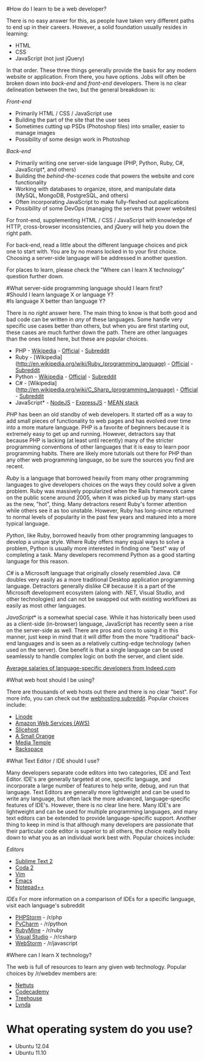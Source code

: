 #How do I learn to be a web developer?

There is no easy answer for this, as people have taken very different paths to end up in their careers.  However, a solid foundation usually resides in learning:

* HTML
* CSS
* JavaScript (not just jQuery)

In that order.  These three things generally provide the basis for any modern website or application.  From there, you have options.  Jobs will often be broken down into *back-end* and *front-end* developers.  There is no clear delineation between the two, but the general breakdown is:

*Front-end*

* Primarily HTML / CSS / JavaScript use
* Building the part of the site that the user sees
* Sometimes cutting up PSDs (Photoshop files) into smaller, easier to manage images
* Possibility of some design work in Photoshop

*Back-end*

* Primarily writing one server-side language (PHP, Python, Ruby, C#, JavaScript*, and others)
* Building the *behind-the-scenes* code that powers the website and core functionality
* Working with databases to organize, store, and manipulate data (MySQL, MongoDB, PostgreSQL, and others)
* Often incorporating JavaScript to make fully-fleshed out applications
* Possibility of some DevOps (managing the servers that power websites)

For front-end, supplementing HTML / CSS / JavaScript with knowledge of HTTP, cross-browser inconsistencies, and jQuery will help you down the right path.  

For back-end, read a little about the different language choices and pick one to start with.  You are by no means locked in to your first choice.  Choosing a server-side language will be addressed in another question. 

For places to learn, please check the "Where can I learn X technology" question further down.


#What server-side programming language should I learn first?  
#Should I learn language X or language Y?  
#Is language X better than language Y?

There is no *right* answer here.  The main thing to know is that both good and bad code can be written in *any* of these languages.  Some handle very specific use cases better than others, but when you are first starting out, these cases are much further down the path.  There are other languages than the ones listed here, but these are popular choices.

* PHP - [Wikipedia](http://en.wikipedia.org/wiki/Php) - [Official](http://php.net/) - [Subreddit](http://www.reddit.com/r/php/)
* Ruby - [Wikipedia](http://en.wikipedia.org/wiki/Ruby_(programming_language) - [Official](https://www.ruby-lang.org/) - [Subreddit](http://www.reddit.com/r/ruby/)
* Python - [Wikipedia](http://bit.ly/YKKLv) - [Official](http://python.org/) - [Subreddit](http://www.reddit.com/r/python/)
* C# - [Wikipedia](http://en.wikipedia.org/wiki/C_Sharp_(programming_language) - [Official](http://msdn.microsoft.com/en-us/vstudio/hh341490) - [Subreddit](http://www.reddit.com/r/csharp/)
* JavaScript* - [NodeJS](http://nodejs.org/) - [ExpressJS](http://expressjs.com/) - [MEAN stack](http://blog.mongodb.org/post/49262866911/the-mean-stack-mongodb-expressjs-angularjs-and)

*PHP* has been an old standby of web developers.  It started off as a way to add small pieces of functionality to web pages and has evolved over time into a more mature language.  PHP is a favorite of beginners because it is extremely easy to get up and running.  However, detractors say that because PHP is lacking (at least until recently) many of the stricter programming conventions of other languages that it is easy to learn poor programming habits.  There are likely more tutorials out there for PHP than any other web programming language, so be sure the sources you find are recent.

*Ruby* is a language that borrowed heavily from many other programming languages to give developers choices on the ways they could solve a given problem.  Ruby was massively popularized when the Rails framework came on the public scene around 2005, when it was picked up by many start-ups as the new, "hot", thing.  Many detractors resent Ruby's former attention while others see it as too unstable.  However, Ruby has long-since returned to normal levels of popularity in the past few years and matured into a more typical language.

*Python*, like Ruby, borrowed heavily from other programming languages to develop a unique style.  Where Ruby offers many equal ways to solve a problem, Python is usually more interested in finding one "best" way of completing a task.  Many developers recommend Python as a good starting language for this reason.

*C#* is a Microsoft language that originally closely resembled Java.  C# doubles very easily as a more traditional Desktop application programming language.  Detractors generally dislike C# because it is a part of the Microsoft development ecosystem (along with .NET, Visual Studio, and other technologies) and can not be swapped out with existing workflows as easily as most other languages.

*JavaScript** is a somewhat special case.  While it has historically been used as a client-side (in-browser) language, JavaScript has recently seen a rise on the server-side as well.  There are pros and cons to using it in this manner, just keep in mind that it will differ from the more "traditional" back-end languages and is seen as a relatively cutting-edge technology (when used on the server).  One benefit is that a single language can be used seamlessly to handle complex logic on both the server, and client side.


[Average salaries of language-specific developers from Indeed.com](http://www.indeed.com/salary?q1=php&l1=&q2=ruby&l2=&q3=python&l3=&q4=C%23&l4=&q5=javascript&l5=)


#What web host should I be using?

There are thousands of web hosts out there and there is no clear "best".  For more info, you can check out the [webhosting subreddit](http://www.reddit.com/r/webhosting).  Popular choices include:

* [Linode](https://www.linode.com/)
* [Amazon Web Services (AWS)](http://aws.amazon.com/)
* [Slicehost](http://www.rackspace.com/cloud/vps/)
* [A Small Orange](http://asmallorange.com/)
* [Media Temple](http://mediatemple.net/)
* [Rackspace](http://www.rackspace.com/)


#What Text Editor / IDE should I use?

Many developers separate code editors into two categories, IDE and Text Editor.  IDE's are generally targeted at one, specific language, and incorporate a large number of features to help write, debug, and run that language.  Text Editors are generally more lightweight and can be used to write any language, but often lack the more advanced, language-specific features of IDE's.  However, there is no clear line here.  Many IDE's are lightweight and can be used for multiple programming languages, and many text editors can be extended to provide language-specific support.  Another thing to keep in mind is that although many developers are passionate that their particular code editor is superior to all others, the choice really boils down to what you as an individual work best with.  Popular choices include:

*Editors*

* [Sublime Text 2](http://www.sublimetext.com/)
* [Coda 2](http://www.sublimetext.com/)
* [Vim](http://www.vim.org/)
* [Emacs](http://www.gnu.org/software/emacs/)
* [Notepad++](http://notepad-plus-plus.org/)

*IDEs* For more information on a comparison of IDEs for a specific language, visit each language's subreddit

* [PHPStorm](http://www.jetbrains.com/phpstorm/) - /r/php
* [PyCharm](http://www.jetbrains.com/pycharm/) - /r/python
* [RubyMine](http://www.jetbrains.com/ruby/) - /r/ruby
* [Visual Studio](http://www.microsoft.com/visualstudio/eng/2013-preview) - /r/csharp
* [WebStorm](http://www.jetbrains.com/webstorm/) - /r/javascript


#Where can I learn X technology?

The web is full of resources to learn any given web technology.  Popular choices by /r/webdev members are:

* [Nettuts](http://net.tutsplus.com/)
* [Codecademy](http://www.codecademy.com/)
* [Treehouse](http://teamtreehouse.com/)
* [Lynda](http://www.lynda.com/)


# What operating system do you use?
* Ubuntu 12.04
* Ubuntu 11.10
